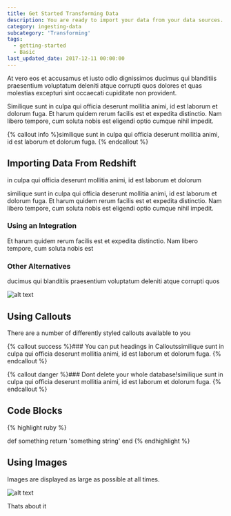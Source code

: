 ```yaml
---
title: Get Started Transforming Data
description: You are ready to import your data from your data sources.
category: ingesting-data
subcategory: 'Transforming'
tags:
  - getting-started
  - Basic
last_updated_date: 2017-12-11 00:00:00
---
```



At vero eos et accusamus et iusto odio dignissimos ducimus qui blanditiis praesentium voluptatum deleniti atque corrupti quos dolores et quas molestias excepturi sint occaecati cupiditate non provident.

Similique sunt in culpa qui officia deserunt mollitia animi, id est laborum et dolorum fuga. Et harum quidem rerum facilis est et expedita distinctio. Nam libero tempore, cum soluta nobis est eligendi optio cumque nihil impedit.

{% callout info %}similique sunt in culpa qui officia deserunt mollitia animi, id est laborum et dolorum fuga. {% endcallout %}

## Importing Data From Redshift

in culpa qui officia deserunt mollitia animi, id est laborum et dolorum

similique sunt in culpa qui officia deserunt mollitia animi, id est laborum et dolorum fuga. Et harum quidem rerum facilis est et expedita distinctio. Nam libero tempore, cum soluta nobis est eligendi optio cumque nihil impedit.

### Using an Integration

Et harum quidem rerum facilis est et expedita distinctio. Nam libero tempore, cum soluta nobis est

### Other Alternatives

ducimus qui blanditiis praesentium voluptatum deleniti atque corrupti quos

![alt text](https://d1qmdf3vop2l07.cloudfront.net/nice-tank.cloudvent.net/compressed/20840b3900f5e72733659dbd1527e98f.png)

## Using Callouts

There are a number of differently styled callouts available to you

{% callout success %}### You can put headings in Calloutssimilique sunt in culpa qui officia deserunt mollitia animi, id est laborum et dolorum fuga. {% endcallout %}

{% callout danger %}### Dont delete your whole database!similique sunt in culpa qui officia deserunt mollitia animi, id est laborum et dolorum fuga. {% endcallout %}

## Code Blocks

{% highlight ruby %}

def something
    return 'something string'
end
{% endhighlight %}

## Using Images

Images are displayed as large as possible at all times.

![alt text](https://d1qmdf3vop2l07.cloudfront.net/nice-tank.cloudvent.net/compressed/7471063b913c5e4c63efa427a27137fe.png)

Thats about it
